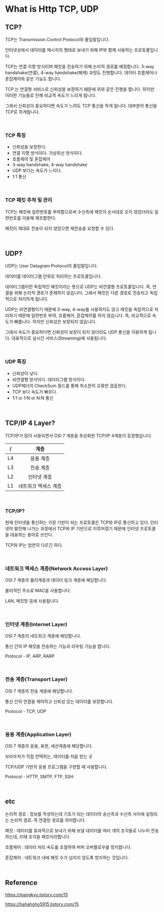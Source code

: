 # What is Http TCP, UDP

## TCP?

TCP는 Transmission Control Protocol의 줄임말입니다.

인터넷상에서 데이터를 메시지의 형태로 보내기 위해 IP와 함께 사용하는 프로토콜입니다.

TCP는 연결 지향 방식이며 패킷을 전송하기 위해 논리적 경로를 배정합니다. 3-way handshake(연결), 4-way handshake(해제) 과정도 진행합니다. 데이터 흐름제어나 혼잡제어와 같은 기능도 합니다.

TCP 는 연결형 서비스로 신뢰성을 보장하기 떄문에 위와 같은 진행을 합니다. 하지만 이러한 기능들로 인해 비교적 속도가 느리게 됩니다.

그래서 신뢰성이 중요하다면 속도가 느려도 TCP 통신을 하게 됩니다. 대부분의 통신을 TCP로 하게됩니다.

<br>

### TCP 특징
- 신뢰성을 보장한다.
- 연결 지향 방식이다. 가상회선 방식이다.
- 흐름제어 및 혼잡제어
- 3-way handshake, 4-way handshake
- UDP 보다는 속도가 느리다.
- 1:1 통신

<br>

### TCP 패킷 추적 및 관리

TCP는 패킷에 일련번호를 부여함으로써 수신측에 패킷이 순서대로 오지 않았더라도 일련번호를 이용해 재조합한다.

패킷이 제대로 전송이 되지 않았으면 재전송을 요청할 수 있다.

<br>

## UDP?

UDP는 User Datagram Protocol의 줄임말입니다.

데이터를 데이터그램 단위로 처리하는 프로토콜입니다.

데이터그램이란 독립적인 패킷이라는 뜻으로 UDP는 비연결형 프로토콜입니다. 즉, 연결을 위해 논리적 경로가 존재하지 않습니다. 그래서 패킷은 다른 경로로 전송되고 독립적으로 처리하게 됩니다.

UDP는 비연결형이기 때문에 3-way, 4-way를 사용하지도 않고 패킷을 독립적으로 처리하기 때문에 일련번호 부여, 흐름제어, 혼잡제어를 하지 않습니다. 즉, 비교적으로 속도가 빠릅니다. 하지만 신뢰성은 보장되지 않습니다.

그래서 속도가 중요하다면 신뢰성이 보장이 되지 않더라도 UDP 통신을 이용하게 됩니다. 대표적으로 실시간 서비스(Streaming)에 사용됩니다.

<br>

### UDP 특징

- 신뢰성이 낮다.
- 비연결형 방식이다. 데이터그램 방식이다.
- UDP헤더의 CheckSum 필드를 통해 최소한의 오류만 검출한다.
- TCP 보다 속도가 빠르다.
- 1:1 or 1:N or N:N 통신

<br>

## TCP/IP 4 Layer?

TCP/IP가 많이 사용되면서 OSI 7 계층을 추상화한 TCP/IP 4계층이 등장했습니다.

|/|계층|
|:--:|:---:|
|L4|응용 계층|
|L3|전송 계층|
|L2|인터넷 계층|
|L1|네트워크 엑세스 계층|

<br>

### TCP/IP?

현재 인터넷을 통신하는 가장 기반이 되는 프로토콜은 TCP와 IP로 통신하고 있다. 인터넷이 발전해 나가는 과정에서 TCP와 IP 기반으로 이루어졌기 때문에 인터넷 프로토콜을 대표하는 용어로 쓰인다.

TCP와 IP는 엄연히 다르긴 하다.

<br>

### 네트워크 엑세스 계층(Network Access Layer)

OSI 7 계층의 물리계층과 데이터 링크 계층에 해당합니다.

물리적인 주소로 MAC을 사용합니다.

LAN, 패킷망 등에 사용됩니다.

<br>

### 인터넷 계층(Internet Layer)

OSI 7 계층의 네트워크 계층에 해당합니다.

통신 간의 IP 패킷을 전송하는 기능과 라우팅 기능을 합니다.

Protocol - IP, ARP, RARP

<br>

### 전송 계층(Transport Layer)

OSI 7 계층의 전송 계층에 해당합니다.

통신 간의 연결을 제어하고 신뢰성 있는 데이터를 보장합니다.

Protocol - TCP, UDP

<br>

### 응용 계층(Application Layer)

OSI 7 계층의 응용, 표현, 세션계층에 해당합니다.

브라우저가 직접 컨택하는, 데이터를 처음 받는 곳

TCP/UDP 기반의 응용 프로그램을 구현할 때 사용합니다.

Protocol - HTTP, SMTP, FTP, SSH

<br>

## etc

논리적 경로 : 정보를 작성하는데 기초가 되는 데이터의 송신측과 수신측 사이에 설정되는 논리적 경로. 즉 연결된 경로를 의미합니다.

패킷 : 데이터를 효과적으로 보내기 위해 보낼 데이터를 여러 개의 조각들로 나누어 전송하는데, 이때 조각을 패킷이라합니다.

흐름제어 : 데이터 처리 속도를 조절하여 버퍼 오버플로우를 방지합니다.

혼잡제어 : 네트워크 내에 패킷 수가 넘치지 않도록 방지하는 것입니다.

<br>

## Reference

https://mangkyu.tistory.com/15

https://hahahoho5915.tistory.com/15
